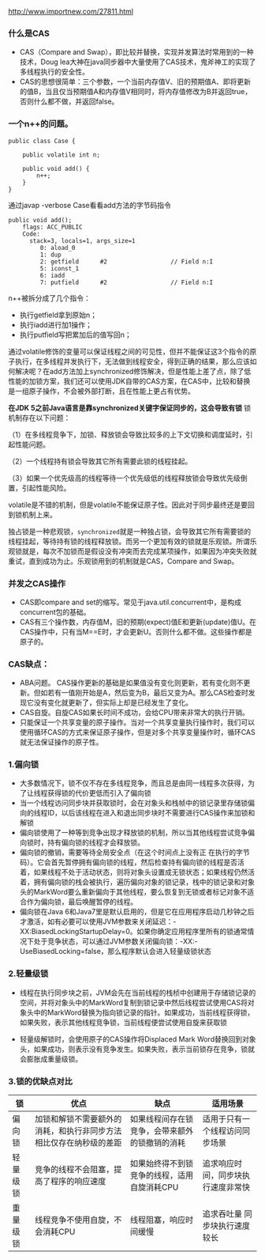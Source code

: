 http://www.importnew.com/27811.html
### 什么是CAS
- CAS（Compare and Swap），即比较并替换，实现并发算法时常用到的一种技术，Doug lea大神在java同步器中大量使用了CAS技术，鬼斧神工的实现了多线程执行的安全性。
- CAS的思想很简单：三个参数，一个当前内存值V、旧的预期值A、即将更新的值B，当且仅当预期值A和内存值V相同时，将内存值修改为B并返回true，否则什么都不做，并返回false。

### 一个n++的问题。

```
public class Case {
 
    public volatile int n;
 
    public void add() {
        n++;
    }
}
```
通过javap -verbose Case看看add方法的字节码指令

```
public void add();
    flags: ACC_PUBLIC
    Code:
      stack=3, locals=1, args_size=1
         0: aload_0       
         1: dup           
         2: getfield      #2                  // Field n:I
         5: iconst_1      
         6: iadd          
         7: putfield      #2                  // Field n:I
```

n++被拆分成了几个指令：

- 执行getfield拿到原始n；
- 执行iadd进行加1操作；
- 执行putfield写把累加后的值写回n；

通过volatile修饰的变量可以保证线程之间的可见性，但并不能保证这3个指令的原子执行，在多线程并发执行下，无法做到线程安全，得到正确的结果，那么应该如何解决呢？在add方法加上synchronized修饰解决，但是性能上差了点，除了低性能的加锁方案，我们还可以使用JDK自带的CAS方案，在CAS中，比较和替换是一组原子操作，不会被外部打断，且在性能上更占有优势。




 **在JDK 5之前Java语言是靠synchronized关键字保证同步的，这会导致有锁** 
锁机制存在以下问题：

（1）在多线程竞争下，加锁、释放锁会导致比较多的上下文切换和调度延时，引起性能问题。

（2）一个线程持有锁会导致其它所有需要此锁的线程挂起。

（3）如果一个优先级高的线程等待一个优先级低的线程释放锁会导致优先级倒置，引起性能风险。

volatile是不错的机制，但是volatile不能保证原子性。因此对于同步最终还是要回到锁机制上来。

独占锁是一种悲观锁，`synchronized`就是一种独占锁，会导致其它所有需要锁的线程挂起，等待持有锁的线程释放锁。而另一个更加有效的锁就是乐观锁。所谓乐观锁就是，每次不加锁而是假设没有冲突而去完成某项操作，如果因为冲突失败就重试，直到成功为止。乐观锁用到的机制就是CAS，Compare and Swap。

### 并发之CAS操作

- CAS即compare and set的缩写。常见于java.util.concurrent中，是构成concurrent包的基础。
- CAS有三个操作数，内存值M，旧的预期(expect)值E和更新(update)值U。在CAS操作中，只有当M==E时，才会更新U。否则什么都不做。这些操作都是原子的。

### CAS缺点： 

- ABA问题。 CAS操作更新的基础是如果值没有变化则更新，若有变化则不更新。但如若有一值刚开始是A，然后变为B，最后又变为A。那么CAS检查时发现它没有变化就更新了，但实际上却是已经发生了变化。
- CAS自旋。自旋CAS如果长时间不成功，会给CPU带来非常大的执行开销。 
- 只能保证一个共享变量的原子操作。当对一个共享变量执行操作时，我们可以使用循环CAS的方式来保证原子操作，但是对多个共享变量操作时，循环CAS就无法保证操作的原子性。

### 1.偏向锁

- 大多数情况下，锁不仅不存在多线程竞争，而且总是由同一线程多次获得，为了让线程获得锁的代价更低而引入了偏向锁
- 当一个线程访问同步块并获取锁时，会在对象头和栈帧中的锁记录里存储锁偏向的线程ID，以后该线程在进入和退出同步块时不需要进行CAS操作来加锁和解锁
- 偏向锁使用了一种等到竞争出现才释放锁的机制，所以当其他线程尝试竞争偏向锁时，持有偏向锁的线程才会释放锁。
- 偏向锁的撤销，需要等待全局安全点（在这个时间点上没有正
在执行的字节码）。它会首先暂停拥有偏向锁的线程，然后检查持有偏向锁的线程是否活着，如果线程不处于活动状态，则将对象头设置成无锁状态；如果线程仍然活着，拥有偏向锁的栈会被执行，遍历偏向对象的锁记录，栈中的锁记录和对象头的MarkWord要么重新偏向于其他线程，要么恢复到无锁或者标记对象不适合作为偏向锁，最后唤醒暂停的线程。
- 偏向锁在Java 6和Java7里是默认启用的，但是它在应用程序启动几秒钟之后才激活，如有必要可以使用JVM参数来关闭延迟：-XX:BiasedLockingStartupDelay=0。如果你确定应用程序里所有的锁通常情况下处于竞争状态，可以通过JVM参数关闭偏向锁：-XX:-UseBiasedLocking=false，那么程序默认会进入轻量级锁状态

### 2.轻量级锁
- 线程在执行同步块之前，JVM会先在当前线程的栈桢中创建用于存储锁记录的空间，并将对象头中的MarkWord复制到锁记录中然后线程尝试使用CAS将对象头中的MarkWord替换为指向锁记录的指针。如果成功，当前线程获得锁，如果失败，表示其他线程竞争锁，当前线程便尝试使用自旋来获取锁

- 轻量级解锁时，会使用原子的CAS操作将Displaced Mark Word替换回到对象头，如果成功，则表示没有竞争发生。如果失败，表示当前锁存在竞争，锁就会膨胀成重量级锁。


### 3.锁的优缺点对比

锁 | 优点 |缺点 | 适用场景
---|---     |        ---|---
偏向锁  |加锁和解锁不需要额外的消耗，和执行非同步方法相比仅存在纳秒级的差距| 如果线程间存在锁竞争，会带来额外的锁撤销的消耗 | 适用于只有一个线程访问同步场景
轻量级锁 | 竞争的线程不会阻塞，提高了程序的响应速度| 如果始终得不到锁竞争的线程，适用自旋消耗CPU| 追求响应时间，同步块执行速度非常快
重量级锁 |线程竞争不使用自旋，不会消耗CPU|线程阻塞，响应时间缓慢| 追求吞吐量 同步块执行速度较长

